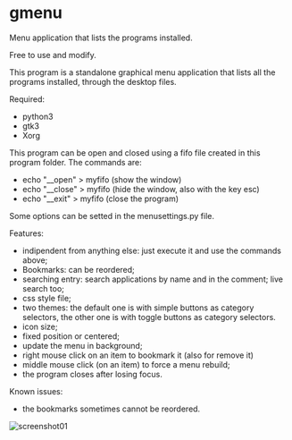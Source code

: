 # gmenu
Menu application that lists the programs installed.

Free to use and modify.

This program is a standalone graphical menu application
that lists all the programs installed, through the desktop files.

Required:
- python3
- gtk3
- Xorg

This program can be open and closed using a fifo file created
in this program folder.
The commands are:
- echo "__open" > myfifo (show the window)
- echo "__close" > myfifo (hide the window, also with the key esc)
- echo "__exit" > myfifo (close the program)

Some options can be setted in the menusettings.py file.

Features:
- indipendent from anything else: just execute it and use the commands above;
- Bookmarks: can be reordered;
- searching entry: search applications by name and in the comment;
                   live search too;
- css style file; 
- two themes: the default one is with simple buttons as category selectors,
              the other one is with toggle buttons as category selectors.
- icon size;
- fixed position or centered;
- update the menu in background;
- right mouse click on an item to bookmark it (also for remove it)
- middle mouse click (on an item) to force a menu rebuild;
- the program closes after losing focus.

Known issues:
- the bookmarks sometimes cannot be reordered.

![screenshot01](https://github.com/user-attachments/assets/17eac673-c39e-4550-b3b2-2a6c4054c4cd)

